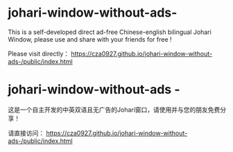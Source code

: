 # johari-window-without-ads-
This is a self-developed direct ad-free Chinese-english bilingual Johari Window, please use and share with your friends for free !

Please visit directly：
https://cza0927.github.io/johari-window-without-ads-/public/index.html


# johari-window-without-ads -
这是一个自主开发的中英双语且无广告的Johari窗口，请使用并与您的朋友免费分享！

请直接访问：
https://cza0927.github.io/johari-window-without-ads-/public/index.html
